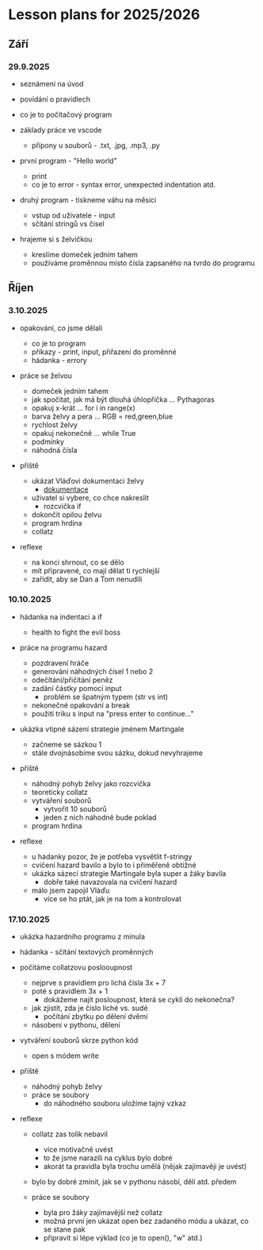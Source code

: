 # Lesson plans for 2025/2026

## Září

### 29.9.2025

- seznámení na úvod
- povídání o pravidlech

- co je to počítačový program
- základy práce ve vscode
  - přípony u souborů - .txt, .jpg, .mp3, .py

- první program - "Hello world"
  - print
  - co je to error - syntax error, unexpected indentation atd.

- druhý program - tiskneme váhu na měsíci
  - vstup od uživatele - input
  - sčítání stringů vs čísel

- hrajeme si s želvičkou
  - kreslíme domeček jedním tahem
  - používáme proměnnou místo čísla zapsaného na tvrdo do programu

## Říjen

### 3.10.2025

- opakování, co jsme dělali
  - co je to program
  - příkazy - print, input, přiřazení do proměnné
  - hádanka - errory

- práce se želvou
  - domeček jedním tahem
  - jak spočítat, jak má být dlouhá úhlopříčka ... Pythagoras
  - opakuj x-krát ... for i in range(x)
  - barva želvy a pera ... RGB = red,green,blue
  - rychlost želvy
  - opakuj nekonečně ... while True
  - podmínky
  - náhodná čísla

- příště
  - ukázat Vláďovi dokumentaci želvy
    - [dokumentace](https://docs.python.org/3/library/turtle.html)
  - uživatel si vybere, co chce nakreslit
    - rozcvička if
  - dokončit opilou želvu
  - program hrdina
  - collatz

- reflexe
  - na konci shrnout, co se dělo
  - mít připravené, co mají dělat ti rychlejší
  - zařídit, aby se Dan a Tom nenudili

### 10.10.2025

- hádanka na indentaci a if 
  - health to fight the evil boss

- práce na programu hazard
  - pozdravení hráče
  - generování náhodných čísel 1 nebo 2
  - odečítání/přičítání peněz
  - zadání částky pomocí input
    - problém se špatným typem (str vs int)
  - nekonečné opakování a break
  - použití triku s input na "press enter to continue..."

- ukázka vtipné sázení strategie jménem Martingale
  - začneme se sázkou 1
  - stále dvojnásobíme svou sázku, dokud nevyhrajeme

- příště
  - náhodný pohyb želvy jako rozcvička
  - teoreticky collatz
  - vytváření souborů
    - vytvořit 10 souborů
    - jeden z nich náhodně bude poklad
  - program hrdina

- reflexe
  - u hádanky pozor, že je potřeba vysvětlit f-stringy
  - cvičení hazard bavilo a bylo to i přiměřeně obtížné
  - ukázka sázecí strategie Martingale byla super a žáky bavila
    - dobře také navazovala na cvičení hazard
  - málo jsem zapojil Vláďu
    - více se ho ptát, jak je na tom a kontrolovat

### 17.10.2025

- ukázka hazardního programu z minula
- hádanka - sčítání textových proměnných
- počítáme collatzovu poslooupnost
  - nejprve s pravidlem pro lichá čísla 3x + 7
  - poté s pravidlem 3x + 1
    - dokážeme najít posloupnost, která se cyklí do nekonečna?
  - jak zjistit, zda je číslo liché vs. sudé
    - počítání zbytku po dělení dvěmi
  - násobení v pythonu, dělení 
- vytváření souborů skrze python kód
  - open s módem write

- příště
  - náhodný pohyb želvy
  - práce se soubory
    - do náhodného souboru uložíme tajný vzkaz

- reflexe
  - collatz zas tolik nebavil
    - více motivačně uvést
    - to že jsme narazili na cyklus bylo dobré
    - akorát ta pravidla byla trochu umělá (nějak zajímavěji je uvést)
  - bylo by dobré zmínit, jak se v pythonu násobí, dělí atd. předem    

  - práce se soubory
    - byla pro žáky zajímavější než collatz
    - možná první jen ukázat open bez zadaného módu a ukázat, co se stane pak
    - připravit si lépe výklad (co je to open(), "w" atd.)